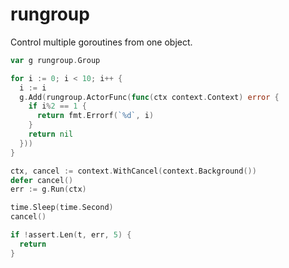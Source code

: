 rungroup
========

Control multiple goroutines from one object.

```go
var g rungroup.Group

for i := 0; i < 10; i++ {
  i := i
  g.Add(rungroup.ActorFunc(func(ctx context.Context) error {
    if i%2 == 1 {
      return fmt.Errorf(`%d`, i)
    }
    return nil
  }))
}

ctx, cancel := context.WithCancel(context.Background())
defer cancel()
err := g.Run(ctx)

time.Sleep(time.Second)
cancel()

if !assert.Len(t, err, 5) {
  return
}
```
